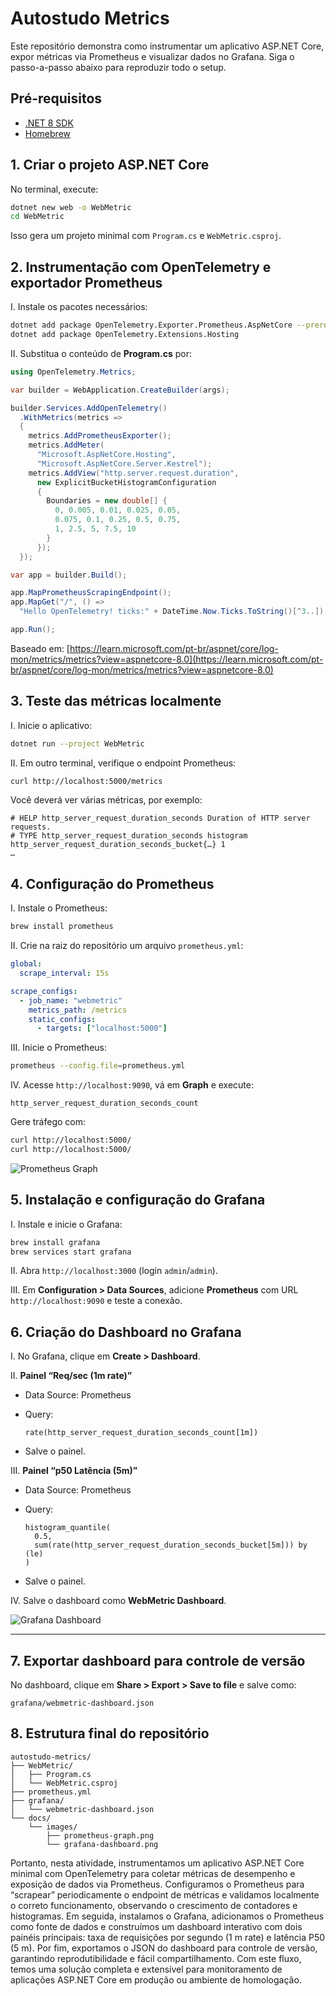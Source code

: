 # Autostudo Metrics

Este repositório demonstra como instrumentar um aplicativo ASP.NET Core, expor métricas via Prometheus e visualizar dados no Grafana. Siga o passo-a-passo abaixo para reproduzir todo o setup.

## Pré-requisitos

- [.NET 8 SDK](https://dotnet.microsoft.com/download)  
- [Homebrew](https://brew.sh/)  


## 1. Criar o projeto ASP.NET Core

No terminal, execute:

```bash
dotnet new web -o WebMetric
cd WebMetric
```

Isso gera um projeto minimal com `Program.cs` e `WebMetric.csproj`.

## 2. Instrumentação com OpenTelemetry e exportador Prometheus
I. Instale os pacotes necessários:

   ```bash
   dotnet add package OpenTelemetry.Exporter.Prometheus.AspNetCore --prerelease
   dotnet add package OpenTelemetry.Extensions.Hosting
   ```

II. Substitua o conteúdo de **Program.cs** por:

   ```csharp
   using OpenTelemetry.Metrics;

   var builder = WebApplication.CreateBuilder(args);

   builder.Services.AddOpenTelemetry()
     .WithMetrics(metrics =>
     {
       metrics.AddPrometheusExporter();
       metrics.AddMeter(
         "Microsoft.AspNetCore.Hosting",
         "Microsoft.AspNetCore.Server.Kestrel");
       metrics.AddView("http.server.request.duration",
         new ExplicitBucketHistogramConfiguration
         {
           Boundaries = new double[] {
             0, 0.005, 0.01, 0.025, 0.05,
             0.075, 0.1, 0.25, 0.5, 0.75,
             1, 2.5, 5, 7.5, 10
           }
         });
     });

   var app = builder.Build();

   app.MapPrometheusScrapingEndpoint();
   app.MapGet("/", () =>
     "Hello OpenTelemetry! ticks:" + DateTime.Now.Ticks.ToString()[^3..]);

   app.Run();
   ```

   Baseado em: [https://learn.microsoft.com/pt-br/aspnet/core/log-mon/metrics/metrics?view=aspnetcore-8.0](https://learn.microsoft.com/pt-br/aspnet/core/log-mon/metrics/metrics?view=aspnetcore-8.0)

## 3. Teste das métricas localmente

I. Inicie o aplicativo:

   ```bash
   dotnet run --project WebMetric
   ```

II. Em outro terminal, verifique o endpoint Prometheus:

   ```bash
   curl http://localhost:5000/metrics
   ```

   Você deverá ver várias métricas, por exemplo:

   ```
   # HELP http_server_request_duration_seconds Duration of HTTP server requests.
   # TYPE http_server_request_duration_seconds histogram
   http_server_request_duration_seconds_bucket{…} 1
   …
   ```

## 4. Configuração do Prometheus

I. Instale o Prometheus:

   ```bash
   brew install prometheus
   ```

II. Crie na raiz do repositório um arquivo `prometheus.yml`:

   ```yaml
   global:
     scrape_interval: 15s

   scrape_configs:
     - job_name: "webmetric"
       metrics_path: /metrics
       static_configs:
         - targets: ["localhost:5000"]
   ```

III. Inicie o Prometheus:

   ```bash
   prometheus --config.file=prometheus.yml
   ```

IV. Acesse `http://localhost:9090`, vá em **Graph** e execute:

   ```
   http_server_request_duration_seconds_count
   ```

   Gere tráfego com:

   ```bash
   curl http://localhost:5000/
   curl http://localhost:5000/
   ```
![Prometheus Graph](images/prometheus-graph.png)

## 5. Instalação e configuração do Grafana

I. Instale e inicie o Grafana:

   ```bash
   brew install grafana
   brew services start grafana
   ```

II. Abra `http://localhost:3000` (login `admin`/`admin`).

III. Em **Configuration > Data Sources**, adicione **Prometheus** com URL `http://localhost:9090` e teste a conexão.

## 6. Criação do Dashboard no Grafana

I. No Grafana, clique em **Create > Dashboard**.

II. **Painel “Req/sec (1m rate)”**

   * Data Source: Prometheus
   * Query:

     ```promql
     rate(http_server_request_duration_seconds_count[1m])
     ```
   * Salve o painel.

III. **Painel “p50 Latência (5m)”**

   * Data Source: Prometheus
   * Query:

     ```promql
     histogram_quantile(
       0.5,
       sum(rate(http_server_request_duration_seconds_bucket[5m])) by (le)
     )
     ```
   * Salve o painel.

IV. Salve o dashboard como **WebMetric Dashboard**.

   ![Grafana Dashboard](images/grafana-dashboard.png)

---

## 7. Exportar dashboard para controle de versão

No dashboard, clique em **Share > Export > Save to file** e salve como:

```
grafana/webmetric-dashboard.json
```

## 8. Estrutura final do repositório

```
autostudo-metrics/
├── WebMetric/                     
│   ├── Program.cs                 
│   └── WebMetric.csproj          
├── prometheus.yml                 
├── grafana/
│   └── webmetric-dashboard.json   
└── docs/
    └── images/
        ├── prometheus-graph.png   
        └── grafana-dashboard.png  
```

Portanto, nesta atividade, instrumentamos um aplicativo ASP.NET Core minimal com OpenTelemetry para coletar métricas de desempenho e exposição de dados via Prometheus. Configuramos o Prometheus para “scrapear” periodicamente o endpoint de métricas e validamos localmente o correto funcionamento, observando o crescimento de contadores e histogramas. Em seguida, instalamos o Grafana, adicionamos o Prometheus como fonte de dados e construímos um dashboard interativo com dois painéis principais: taxa de requisições por segundo (1 m rate) e latência P50 (5 m). Por fim, exportamos o JSON do dashboard para controle de versão, garantindo reprodutibilidade e fácil compartilhamento. Com este fluxo, temos uma solução completa e extensível para monitoramento de aplicações ASP.NET Core em produção ou ambiente de homologação.  





